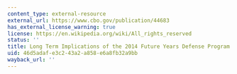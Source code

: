 ```yaml
---
content_type: external-resource
external_url: https://www.cbo.gov/publication/44683
has_external_license_warning: true
license: https://en.wikipedia.org/wiki/All_rights_reserved
status: ''
title: Long Term Implications of the 2014 Future Years Defense Program
uid: 46d5adaf-e3c2-43a2-a858-e6a8fb32a9bb
wayback_url: ''
---
```

